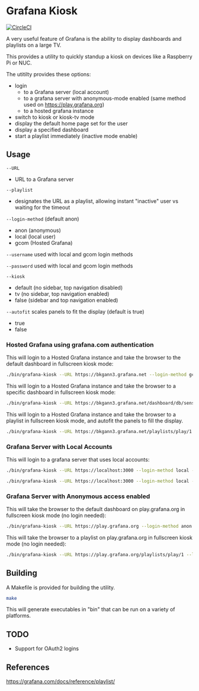 # Grafana Kiosk
[![CircleCI](https://circleci.com/gh/grafana/grafana-kiosk.svg?style=svg)](https://circleci.com/gh/grafana/grafana-kiosk)

A very useful feature of Grafana is the ability to display dashboards and playlists on a large TV.

This provides a utility to quickly standup a kiosk on devices like a Raspberry Pi or NUC.

The utitilty provides these options:

- login
  - to a Grafana server (local account)
  - to a grafana server with anonymous-mode enabled (same method used on https://play.grafana.org)
  - to a hosted grafana instance
- switch to kiosk or kiosk-tv mode
- display the default home page set for the user
- display a specified dashboard
- start a playlist immediately (inactive mode enable)


## Usage

`--URL`
  - URL to a Grafana server

`--playlist`
  - designates the URL as a playlist, allowing instant "inactive" user vs waiting for the timeout

`--login-method` (default anon)
  - anon (anonymous)
  - local (local user)
  - gcom (Hosted Grafana)

`--username` used with local and gcom login methods

`--password` used with local and gcom login methods

`--kiosk`
  - default  (no sidebar, top navigation disabled)
  - tv (no sidebar, top navigation enabled)
  - false (sidebar and top navigation enabled)

`--autofit` scales panels to fit the display (default is true)
  - true
  - false 

### Hosted Grafana using grafana.com authentication

This will login to a Hosted Grafana instance and take the browser to the default dashboard in fullscreen kiosk mode:

```BASH
./bin/grafana-kiosk --URL https://bkgann3.grafana.net --login-method gcom --user bkgann --password abc123 --kiosk-mode tv
```

This will login to a Hosted Grafana instance and take the browser to a specific dashboard in fullscreen kiosk mode:

```BASH
./bin/grafana-kiosk --URL https://bkgann3.grafana.net/dashboard/db/sensu-summary --login-method gcom --user bkgann --password abc123 --kiosk-mode tv
```

This will login to a Hosted Grafana instance and take the browser to a playlist in fullscreen kiosk mode, and autofit the panels to fill the display.

```BASH
./bin/grafana-kiosk --URL https://bkgann3.grafana.net/playlists/play/1 --login-method gcom --user bkgann --password abc123 --kiosk-mode tv --playlist --autofit
```

### Grafana Server with Local Accounts

This will login to a grafana server that uses local accounts:

```BASH
./bin/grafana-kiosk --URL https://localhost:3000 --login-method local --user admin --password admin --kiosk-mode tv
```

```BASH
./bin/grafana-kiosk --URL https://localhost:3000 --login-method local --user admin --password admin --kiosk-mode tv
```

### Grafana Server with Anonymous access enabled

This will take the browser to the default dashboard on play.grafana.org in fullscreen kiosk mode (no login needed):

```BASH
./bin/grafana-kiosk --URL https://play.grafana.org --login-method anon --kiosk-mode tv
```


This will take the browser to a playlist on play.grafana.org in fullscreen kiosk mode (no login needed):

```BASH
./bin/grafana-kiosk --URL https://play.grafana.org/playlists/play/1 --login-method anon --kiosk-mode tv
```

## Building

A Makefile is provided for building the utility.

```BASH
make
```

This will generate executables in "bin" that can be run on a variety of platforms.

## TODO
- Support for OAuth2 logins

## References

https://grafana.com/docs/reference/playlist/